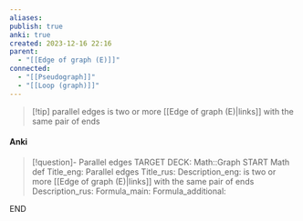 ```yaml
---
aliases: 
publish: true
anki: true
created: 2023-12-16 22:16
parent:
  - "[[Edge of graph (E)]]"
connected:
  - "[[Pseudograph]]"
  - "[[Loop (graph)]]"
---
```


> [!tip] parallel edges
is two or more [[Edge of graph (E)|links]]  with the same pair of ends

#### Anki
> [!question]- Parallel edges
TARGET DECK: Math::Graph
START
Math def
Title_eng: Parallel edges
Title_rus: 
Description_eng: is two or more [[Edge of graph (E)|links]]  with the same pair of ends
Description_rus: 
Formula_main: 
Formula_additional:
<!--ID: 1705600079765-->
END












